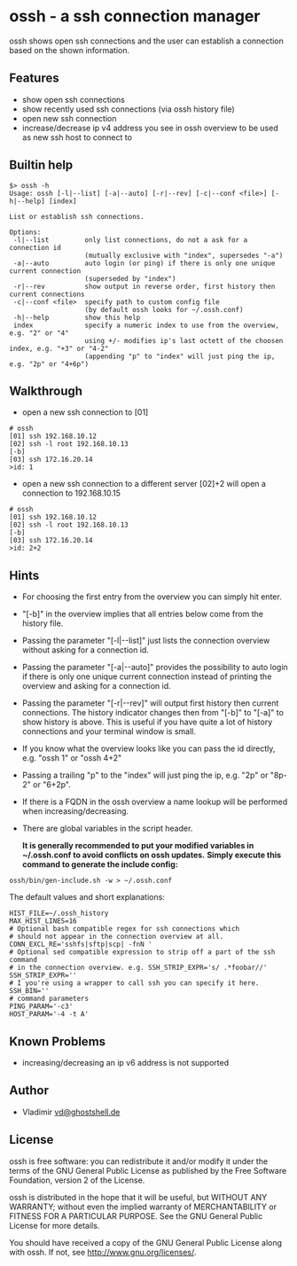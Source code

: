 
# ossh - a ssh connection manager

ossh shows open ssh connections and the user can establish a connection based on the shown information.

## Features

* show open ssh connections
* show recently used ssh connections (via ossh history file)
* open new ssh connection
* increase/decrease ip v4 address you see in ossh overview
  to be used as new ssh host to connect to

## Builtin help
```
$> ossh -h
Usage: ossh [-l|--list] [-a|--auto] [-r|--rev] [-c|--conf <file>] [-h|--help] [index]

List or establish ssh connections.

Options:
 -l|--list         only list connections, do not a ask for a connection id
                   (mutually exclusive with "index", supersedes "-a")
 -a|--auto         auto login (or ping) if there is only one unique current connection
                   (superseded by "index")
 -r|--rev          show output in reverse order, first history then current connections
 -c|--conf <file>  specify path to custom config file
                   (by default ossh looks for ~/.ossh.conf)
 -h|--help         show this help
 index             specify a numeric index to use from the overview, e.g. "2" or "4"
                   using +/- modifies ip's last octett of the choosen index, e.g. "+3" or "4-2"
                   (appending "p" to "index" will just ping the ip, e.g. "2p" or "4+6p")

```

## Walkthrough

* open a new ssh connection to [01]
```
# ossh
[01] ssh 192.168.10.12
[02] ssh -l root 192.168.10.13
[-b]
[03] ssh 172.16.20.14
>id: 1
```

* open a new ssh connection to a different server [02]+2 will open a connection to 192.168.10.15
```
# ossh
[01] ssh 192.168.10.12
[02] ssh -l root 192.168.10.13
[-b]
[03] ssh 172.16.20.14
>id: 2+2
```

## Hints

* For choosing the first entry from the overview you can simply hit enter.
* "[-b]" in the overview implies that all entries below come from the history file.
* Passing the parameter "[-l|--list]" just lists the connection overview without asking for a connection id.
* Passing the parameter "[-a|--auto]" provides the possibility to auto login if there is only
  one unique current connection instead of printing the overview and asking for a connection id.
* Passing the parameter "[-r|--rev]" will output first history then current connections.
  The history indicator changes then from "[-b]" to "[-a]" to show history is above.
  This is useful if you have quite a lot of history connections and your terminal window is small.
* If you know what the overview looks like you can pass the id directly, e.g. "ossh 1" or "ossh 4+2"
* Passing a trailing "p" to the "index" will just ping the ip, e.g. "2p" or "8p-2" or "6+2p".
* If there is a FQDN in the ossh overview a name lookup will be performed when increasing/decreasing.
* There are global variables in the script header.

  **It is generally recommended to put your modified variables in ~/.ossh.conf to avoid conflicts on ossh updates.**
  **Simply execute this command to generate the include config:**

```
ossh/bin/gen-include.sh -w > ~/.ossh.conf
```

  The default values and short explanations:

```
HIST_FILE=~/.ossh_history
MAX_HIST_LINES=16
# Optional bash compatible regex for ssh connections which
# should not appear in the connection overview at all.
CONN_EXCL_RE='sshfs|sftp|scp| -fnN '
# Optional sed compatible expression to strip off a part of the ssh command
# in the connection overview. e.g. SSH_STRIP_EXPR='s/ .*foobar//'
SSH_STRIP_EXPR=''
# I you're using a wrapper to call ssh you can specify it here.
SSH_BIN=''
# command parameters
PING_PARAM='-c3'
HOST_PARAM='-4 -t A'

```

## Known Problems

* increasing/decreasing an ip v6 address is not supported

## Author

* Vladimir <vd@ghostshell.de>

## License

ossh is free software: you can redistribute it and/or modify
it under the terms of the GNU General Public License as published by
the Free Software Foundation, version 2 of the License.

ossh is distributed in the hope that it will be useful,
but WITHOUT ANY WARRANTY; without even the implied warranty of
MERCHANTABILITY or FITNESS FOR A PARTICULAR PURPOSE.  See the
GNU General Public License for more details.

You should have received a copy of the GNU General Public License
along with ossh.  If not, see <http://www.gnu.org/licenses/>.

